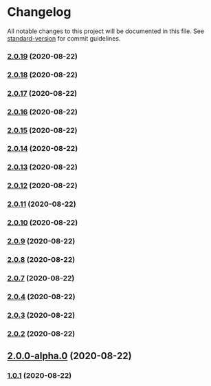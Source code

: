 # Changelog

All notable changes to this project will be documented in this file. See [standard-version](https://github.com/conventional-changelog/standard-version) for commit guidelines.

### [2.0.19](https://github.com/pandahereboy/npm-test/compare/v2.0.18...v2.0.19) (2020-08-22)

### [2.0.18](https://github.com/pandahereboy/npm-test/compare/v2.0.17...v2.0.18) (2020-08-22)

### [2.0.17](https://github.com/pandahereboy/npm-test/compare/v2.0.16...v2.0.17) (2020-08-22)

### [2.0.16](https://github.com/pandahereboy/npm-test/compare/v2.0.15...v2.0.16) (2020-08-22)

### [2.0.15](https://github.com/pandahereboy/npm-test/compare/v2.0.14...v2.0.15) (2020-08-22)

### [2.0.14](https://github.com/pandahereboy/npm-test/compare/v2.0.13...v2.0.14) (2020-08-22)

### [2.0.13](https://github.com/pandahereboy/npm-test/compare/v2.0.12...v2.0.13) (2020-08-22)

### [2.0.12](https://github.com/pandahereboy/npm-test/compare/v2.0.10...v2.0.12) (2020-08-22)

### [2.0.11](https://github.com/pandahereboy/npm-test/compare/v2.0.10...v2.0.11) (2020-08-22)

### [2.0.10](https://github.com/pandahereboy/npm-test/compare/v2.0.9...v2.0.10) (2020-08-22)

### [2.0.9](https://github.com/pandahereboy/npm-test/compare/v2.0.8...v2.0.9) (2020-08-22)

### [2.0.8](https://github.com/pandahereboy/npm-test/compare/v2.0.7...v2.0.8) (2020-08-22)

### [2.0.7](https://github.com/pandahereboy/npm-test/compare/v2.0.5...v2.0.7) (2020-08-22)

### [2.0.4](https://github.com/pandahereboy/npm-test/compare/v2.0.3...v2.0.4) (2020-08-22)

### [2.0.3](https://github.com/pandahereboy/npm-test/compare/v2.0.2...v2.0.3) (2020-08-22)

### [2.0.2](https://github.com/pandahereboy/npm-test/compare/v2.0.1...v2.0.2) (2020-08-22)

## [2.0.0-alpha.0](https://github.com/pandahereboy/npm-test/compare/v2.0.0-0...v2.0.0-alpha.0) (2020-08-22)

### [1.0.1](https://github.com/pandahereboy/npm-test/compare/v1.0.1-testing.0...v1.0.1) (2020-08-22)

